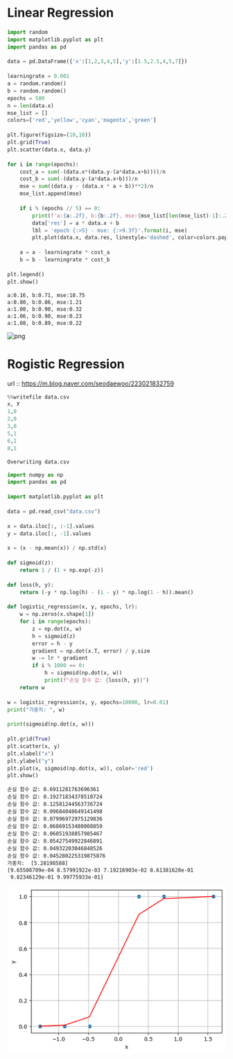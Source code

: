 # Linear Regression


```python
import random
import matplotlib.pyplot as plt
import pandas as pd

data = pd.DataFrame({'x':[1,2,3,4,5],'y':[1.5,2.5,4,5,7]})

learningrate = 0.001
a = random.random()
b = random.random()
epochs = 500
n = len(data.x)
mse_list = []
colors=['red','yellow','cyan','magenta','green']

plt.figure(figsize=(10,10))
plt.grid(True)
plt.scatter(data.x, data.y)

for i in range(epochs):
    cost_a = sum(-(data.x*(data.y-(a*data.x+b))))/n
    cost_b = sum(-(data.y-(a*data.x+b)))/n
    mse = sum((data.y - (data.x * a + b))**2)/n
    mse_list.append(mse)
    
    if i % (epochs // 5) == 0:
        print(f'a:{a:.2f}, b:{b:.2f}, mse:{mse_list[len(mse_list)-1]:.2f}')
        data['res'] = a * data.x + b
        lbl = 'epoch {:>5} - mse: {:>9.3f}'.format(i, mse)
        plt.plot(data.x, data.res, linestyle='dashed', color=colors.pop(), label=lbl)

    a = a - learningrate * cost_a
    b = b - learningrate * cost_b

plt.legend()
plt.show()

```

    a:0.16, b:0.71, mse:10.75
    a:0.80, b:0.86, mse:1.21
    a:1.00, b:0.90, mse:0.32
    a:1.06, b:0.90, mse:0.23
    a:1.08, b:0.89, mse:0.22



    
![png](Python%20-%20Regression/output_1_1.png)


# Rogistic Regression

url :: https://m.blog.naver.com/seodaewoo/223021832759


```python
%%writefile data.csv
х, У
1,0
2,0
3,0
5,1
6,1
8,1
```

    Overwriting data.csv


```python
import numpy as np
import pandas as pd

import matplotlib.pyplot as plt

data = pd.read_csv("data.csv")

x = data.iloc[:, :-1].values
y = data.iloc[:, -1].values

x = (x - np.mean(x)) / np.std(x)

def sigmoid(z):
    return 1 / (1 + np.exp(-z))

def loss(h, y):
    return (-y * np.log(h) - (1 - y) * np.log(1 - h)).mean()

def logistic_regression(x, y, epochs, lr):
    w = np.zeros(x.shape[1])
    for i in range(epochs):
        z = np.dot(x, w)
        h = sigmoid(z)
        error = h - y
        gradient = np.dot(x.T, error) / y.size
        w -= lr * gradient
        if i % 1000 == 0:
            h = sigmoid(np.dot(x, w))
            print(f"손실 함수 값: {loss(h, y)}")
    return w

w = logistic_regression(x, y, epochs=10000, lr=0.01)
print("가중치: ", w)

print(sigmoid(np.dot(x, w)))

plt.grid(True)
plt.scatter(x, y)
plt.xlabel("x")
plt.ylabel("y")
plt.plot(x, sigmoid(np.dot(x, w)), color='red')
plt.show()
```

    손실 함수 값: 0.6911281763696361
    손실 함수 값: 0.19271834378510724
    손실 함수 값: 0.12581244563736724
    손실 함수 값: 0.09684048649141498
    손실 함수 값: 0.07996972975129836
    손실 함수 값: 0.06869153480008859
    손실 함수 값: 0.06051938857985467
    손실 함수 값: 0.05427549922846891
    손실 함수 값: 0.04932203046848526
    손실 함수 값: 0.045280225319875876
    가중치:  [5.28198588]
    [9.65508709e-04 8.57991922e-03 7.19216903e-02 8.61381628e-01
     9.82346129e-01 9.99775933e-01]

    
![png](output_4_1.png)
    

